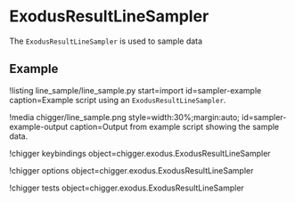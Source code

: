 # ExodusResultLineSampler

The `ExodusResultLineSampler` is used to sample data

## Example

!listing line_sample/line_sample.py
         start=import
         id=sampler-example
         caption=Example script using an `ExodusResultLineSampler`.

!media chigger/line_sample.png
       style=width:30%;margin:auto;
       id=sampler-example-output
       caption=Output from example script showing the sample data.

!chigger keybindings object=chigger.exodus.ExodusResultLineSampler

!chigger options object=chigger.exodus.ExodusResultLineSampler

!chigger tests object=chigger.exodus.ExodusResultLineSampler

